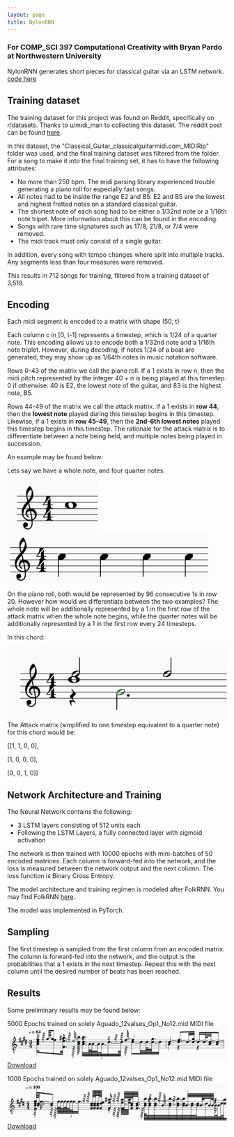 ```yaml
---
layout: page
title: NylonRNN
---
```


### For COMP_SCI 397 Computational Creativity with Bryan Pardo at Northwestern University

NylonRNN generates short pieces for classical guitar via an LSTM network. [code here](https://github.com/abugler/NylonRNN)

## Training dataset

The training dataset for this project was found on Reddit, specifically on r/datasets. Thanks to u/midi_man to collecting this dataset.  The reddit post can be found [here](https://www.reddit.com/r/datasets/comments/3akhxy/the_largest_midi_collection_on_the_internet/).

In this dataset, the "Classical_Guitar_classicalguitarmidi.com_MIDIRip" folder was used, and the final training dataset was filtered from the folder.  For a song to make it into the final training set, it has to have the following attributes:
 - No more than 250 bpm. The midi parsing library experienced trouble generating a piano roll for especially fast songs.
 - All notes had to be inside the range E2 and B5. E2 and B5 are the lowest and highest fretted notes on a standard classical guitar.
 - The shortest note of each song had to be either a 1/32nd note or a 1/16th note tripet.  More information about this can be found in the encoding. 
 - Songs with rare time signatures such as 17/8, 21/8, or 7/4 were removed.
 - The midi track must only consist of a single guitar.

In addition, every song with tempo changes where split into multiple tracks.  Any segments less than four measures were removed.

This results in 712 songs for training, filtered from a training dataset of 3,519.

## Encoding

Each midi segment is encoded to a matrix with shape (50, t)

Each column c in [0, t-1] represents a timestep, which is 1/24 of a quarter note.  This encoding allows us to encode both a 1/32nd note and a 1/16th note triplet. However, during decoding, if notes 1/24 of a beat are generated, they may show up as 1/64th notes in music notation software. 

Rows 0-43 of the matrix we call the piano roll. If a 1 exists in row n, then the midi pitch represented by the integer 40 + n is being played at this timestep. 0 if otherwise. 40 is E2, the lowest note of the guitar, and 83 is the highest note, B5. 

Rows 44-49 of the matrix we call the attack matrix. If a 1 exists in **row 44**, then the **lowest note** played during this timestep begins in this timestep.  Likewise, if a 1 exists in **row 45-49**, then the **2nd-6th lowest notes** played this timestep begins in this timestep. The rationale for the attack matrix is to differentiate between a note being held, and multiple notes being played in succession. 

An example may be found below:

Lets say we have a whole note, and four quarter notes.

![whole](src\whole_note.png) ![quarter](src\quarter_notes.png)

On the piano roll, both would be represented by 96 consecutive 1s in row 20. However how would we differentiate between the two examples? The whole note will be additionally represented by a 1 in the first row of the attack matrix when the whole note begins, while the quarter notes will be additionally represented by a 1 in the first row every 24 timesteps. 

In this chord:

![chord](src\wacky_chords.png)
The Attack matrix (simplified to one timestep equivalent to a quarter note) for this chord would be:

[[1, 1, 0, 0],

 [1, 0, 0, 0],

 [0, 0, 1, 0]]

## Network Architecture and Training

The Neural Network contains the following:
 - 3 LSTM layers consisting of 512 units each
 - Following the LSTM Layers, a fully connected layer with sigmoid activation

The network is then trained with 10000 epochs with mini-batches of 50 encoded matrices. Each column is forward-fed into the network, and the loss is measured between the network output and the next column.  The loss function is Binary Cross Entropy.  

The model architecture and training regimen is modeled after FolkRNN. You may find FolkRNN [here](https://folkrnn.org).

The model was implemented in PyTorch. 

## Sampling

The first timestep is sampled from the first column from an encoded matrix. The column is forward-fed into the network, and the output is the probabilities that a 1 exists in the next timestep. Repeat this with the next column until the desired number of beats has been reached. 

## Results

Some preliminary results may be found below:

5000 Epochs trained on solely Aguado_12valses_Op1_No12.mid MIDI file
![experimental](src\experimental_track_12_11.png)
[Download](midi\experimental_1000_epochs_aguado.mid)

1000 Epochs trained on solely Aguado_12valses_Op1_No12.mid MIDI file
![cadence](src\cadence_12_9.png)
[Download](midi\experimental_5000_epochs_aguado.mid)



